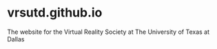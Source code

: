 # vrsutd.github.io
The website for the Virtual Reality Society at The University of Texas at Dallas
